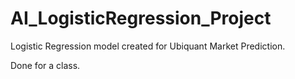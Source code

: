 # AI_LogisticRegression_Project
Logistic Regression model created for Ubiquant Market Prediction.

Done for a class.

